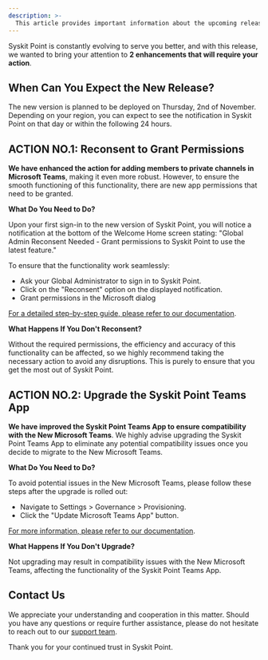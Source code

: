 ```yaml
---
description: >-
  This article provides important information about the upcoming release of Syskit Point Cloud.
---
```


Syskit Point is constantly evolving to serve you better, and with this release, we wanted to bring your attention to **2 enhancements that will require your action**. 

 
## When Can You Expect the New Release? 
The new version is planned to be deployed on Thursday, 2nd of November. Depending on your region, you can expect to see the notification in Syskit Point on that day or within the following 24 hours. 

## ACTION NO.1: Reconsent to Grant Permissions 
**We have enhanced the action for adding members to private channels in Microsoft Teams**, making it even more robust. However, to ensure the smooth functioning of this functionality, there are new app permissions that need to be granted. 

**What Do You Need to Do?** 

Upon your first sign-in to the new version of Syskit Point, you will notice a notification at the bottom of the Welcome Home screen stating: "Global Admin Reconsent Needed - Grant permissions to Syskit Point to use the latest feature." 

To ensure that the functionality work seamlessly: 
* Ask your Global Administrator to sign in to Syskit Point. 
* Click on the "Reconsent" option on the displayed notification. 
* Grant permissions in the Microsoft dialog  

[For a detailed step-by-step guide, please refer to our documentation](../../requirements/permission-requirements-change-log.md).  

**What Happens If You Don't Reconsent?**

Without the required permissions, the efficiency and accuracy of this functionality can be affected, so we highly recommend taking the necessary action to avoid any disruptions. This is purely to ensure that you get the most out of Syskit Point. 

## ACTION NO.2: Upgrade the Syskit Point Teams App   

**We have improved the Syskit Point Teams App to ensure compatibility with the New Microsoft Teams**. We highly advise upgrading the Syskit Point Teams App to eliminate any potential compatibility issues once you decide to migrate to the New Microsoft Teams. 

**What Do You Need to Do?** 

To avoid potential issues in the New Microsoft Teams, please follow these steps after the upgrade is rolled out: 

* Navigate to Settings > Governance > Provisioning. 
* Click the "Update Microsoft Teams App" button. 

[For more information, please refer to our documentation](../../governance-and-automation/syskit-point-teams-app.md#upgrade-syskit-point-teams-app). 

**What Happens If You Don't Upgrade?**

Not upgrading may result in compatibility issues with the New Microsoft Teams, affecting the functionality of the Syskit Point Teams App. 

## Contact Us

We appreciate your understanding and cooperation in this matter. Should you have any questions or require further assistance, please do not hesitate to reach out to our [support team](https://www.syskit.com/contact-us/). 
 
Thank you for your continued trust in Syskit Point. 